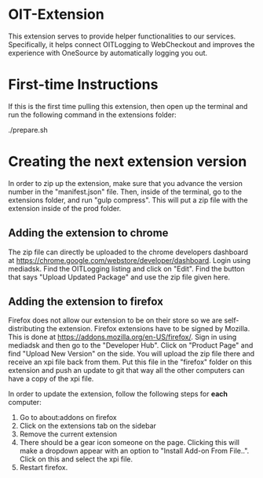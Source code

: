 # OIT-Extension
This extension serves to provide helper functionalities to our services. Specifically, it helps connect OITLogging to WebCheckout and improves the experience with OneSource by automatically logging you out.

# First-time Instructions
If this is the first time pulling this extension, then open up the terminal and run the following command in the extensions folder:

./prepare.sh

# Creating the next extension version
In order to zip up the extension, make sure that you advance the version number in the "manifest.json" file. Then, inside of the terminal, go to the extensions folder, and run "gulp compress". This will put a zip file with the extension inside of the prod folder.

## Adding the extension to chrome
The zip file can directly be uploaded to the chrome developers dashboard at https://chrome.google.com/webstore/developer/dashboard. Login using mediadsk. Find the OITLogging listing and click on "Edit". Find the button that says "Upload Updated Package" and use the zip file given here.

## Adding the extension to firefox
Firefox does not allow our extension to be on their store so we are self-distributing the extension. Firefox extensions have to be signed by Mozilla. This is done at https://addons.mozilla.org/en-US/firefox/. Sign in using mediadsk and
then go to the "Developer Hub".  Click on "Product Page" and find "Upload New Version" on the side. You will upload the zip file there and receive an xpi file back from them. Put this file in the "firefox" folder on this extension and push an update to git that way all the other computers can have a copy of the xpi file.

In order to update the extension, follow the following steps for **each** computer:

1. Go to about:addons on firefox
2. Click on the extensions tab on the sidebar
3. Remove the current extension
4. There should be a gear icon someone on the page. Clicking this will make a dropdown appear with an option to "Install Add-on From File..". Click on this and select the xpi file.
5. Restart firefox.